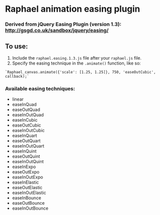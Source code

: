 # Raphael animation easing plugin

### Derived from jQuery Easing Plugin (version 1.3): http://gsgd.co.uk/sandbox/jquery/easing/

## To use:

 1.  Include the `raphael.easing.1.3.js` file after your `raphael.js` file.
 2.  Specify the easing technique in the `.animate()` function, like so:

    `Raphael_canvas.animate({'scale': [1.25, 1.25]}, 750, 'easeOutCubic', callback);`

### Available easing techniques:

 -  linear
 -  easeInQuad
 -  easeOutQuad
 -  easeInOutQuad
 -  easeInCubic
 -  easeOutCubic
 -  easeInOutCubic
 -  easeInQuart
 -  easeOutQuart
 -  easeInOutQuart
 -  easeInQuint
 -  easeOutQuint
 -  easeInOutQuint
 -  easeInExpo
 -  easeOutExpo
 -  easeInOutExpo
 -  easeInElastic
 -  easeOutElastic
 -  easeInOutElastic
 -  easeInBounce
 -  easeOutBounce
 -  easeInOutBounce
